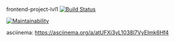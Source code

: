 frontend-project-lvl1
[![Build Status](https://travis-ci.org/Saramud/frontend-project-lvl1.svg?branch=master)](https://travis-ci.org/Saramud/frontend-project-lvl1)

[![Maintainability](https://api.codeclimate.com/v1/badges/a99a88d28ad37a79dbf6/maintainability)](https://codeclimate.com/github/codeclimate/codeclimate/maintainability)

asciinema: https://asciinema.org/a/atUFXi3yL1038l7VyEImk6Hf4
